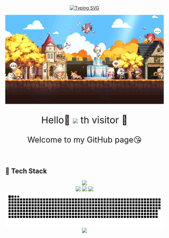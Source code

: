 <!-- 打字机  -->
<div align="center">
  <a href="https://www.cnblogs.com/sarexpine/">
    <img src="https://readme-typing-svg.demolab.com?font=Great+Vibes&size=40&pause=1000&color=008CD4&vCenter=true&width=570&height=55&lines=Some+birds+aren't+meant+to+be+caged%2C+that's+all.;Their+feathers+are+just+too+bright" alt="Typing SVG" />
  </a>
</div>

<!-- 头图 -->
![](image/image.png)

<!-- 欢迎语句 -->
<p align="center" style="font-size:30px;">Hello👋 <img src="https://profile-counter.glitch.me/MagicCD/count.svg" /> th visitor 🥰
</p>
<p align="center" style="font-size:25px">Welcome to my GitHub page😘
</p>

<br/>

<!-- 关于我 -->
## 🚀 Tech Stack

<div align="center">
  <img src="https://skillicons.dev/icons?i=linux,git,docker,kubernetes,cpp,python,typescript,qt,visualstudio,obsidian&theme=light" height="60"/>
</div>

<!-- Github Readme stats -->
<!--START_SECTION:waka-->

<!--END_SECTION:waka-->

<div align="center">

  <!-- GitHub Readme Stats：总览（浅色主题+无边框） -->
  <img src="https://github-readme-stats.vercel.app/api?username=MagicCD&show_icons=true&theme=default&hide_title=true&hide_border=true&count_private=true&include_all_commits=true" height="160" />

  <!-- 语言分布（圆环浅色） -->
  <img src="https://github-readme-stats.vercel.app/api/top-langs/?username=MagicCD&layout=donut&theme=default&hide_border=true" height="160" />

  <!-- 连续打卡（Week Streak，明亮主题） -->
  <img src="https://streak-stats.demolab.com?user=MagicCD&theme=default&hide_border=true&mode=weekly" height="160"/>
</div>

<!-- 热力图Snake -->
<div align="center">
  <!-- 贡献蛇动效（视觉亮点） -->
  <img src="https://raw.githubusercontent.com/MagicCD/MagicCD/output/github-contribution-grid-snake.svg" />
</div>

<!-- 贡献趋势图 -->

<div align="center">
    <img src="https://github-readme-activity-graph.vercel.app/graph?username=MagicCD&theme=github-compact" />
</div>
